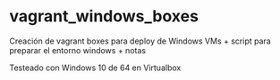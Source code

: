 # vagrant_windows_boxes

Creación de vagrant boxes para deploy de Windows VMs + script para preparar el entorno windows + notas

Testeado con Windows 10 de 64 en Virtualbox
 
